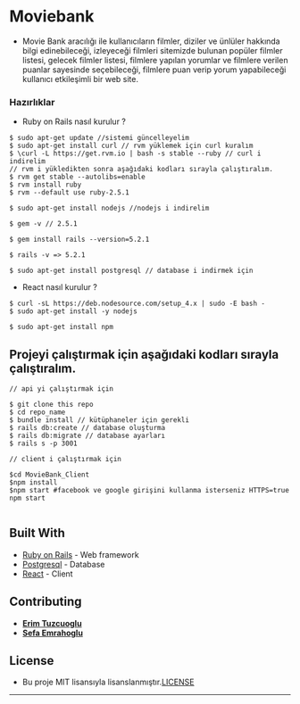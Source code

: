 # Moviebank

- Movie Bank aracılığı ile kullanıcıların filmler, diziler ve ünlüler hakkında bilgi edinebileceği, izleyeceği filmleri sitemizde bulunan popüler filmler listesi, gelecek filmler listesi, filmlere yapılan yorumlar ve filmlere verilen puanlar sayesinde seçebileceği, filmlere puan verip yorum yapabileceği kullanıcı etkileşimli bir web site.


### Hazırlıklar

- Ruby on Rails nasıl kurulur ? 

```
$ sudo apt-get update //sistemi güncelleyelim 
$ sudo apt-get install curl // rvm yüklemek için curl kuralım
$ \curl -L https://get.rvm.io | bash -s stable --ruby // curl i indirelim
// rvm i yükledikten sonra aşağıdaki kodları sırayla çalıştıralım.
$ rvm get stable --autolibs=enable
$ rvm install ruby
$ rvm --default use ruby-2.5.1
 
$ sudo apt-get install nodejs //nodejs i indirelim

$ gem -v // 2.5.1

$ gem install rails --version=5.2.1

$ rails -v => 5.2.1

$ sudo apt-get install postgresql // database i indirmek için

```

- React nasıl kurulur ? 

```
$ curl -sL https://deb.nodesource.com/setup_4.x | sudo -E bash -
$ sudo apt-get install -y nodejs

$ sudo apt-get install npm

```


## Projeyi çalıştırmak için aşağıdaki kodları sırayla çalıştıralım.

```
// api yi çalıştırmak için 

$ git clone this repo
$ cd repo_name
$ bundle install // kütüphaneler için gerekli
$ rails db:create // database oluşturma
$ rails db:migrate // database ayarları
$ rails s -p 3001

// client i çalıştırmak için

$cd MovieBank_Client
$npm install
$npm start #facebook ve google girişini kullanma isterseniz HTTPS=true npm start


```


## Built With

* [Ruby on Rails](https://rubyonrails.org) - Web framework 
* [Postgresql](https://www.postgresql.org/) - Database
* [React](https://reactjs.org/) - Client



## Contributing

* **[Erim Tuzcuoglu](https://github.com/ErimTuzcuoglu)**  
* **[Sefa Emrahoglu](https://github.com/sefaemrahoglu)** 



## License


- Bu proje MIT lisansıyla lisanslanmıştır.[LICENSE](https://github.com/nafidurmus/moviebank/blob/master/LICENSE)
------------------------------------

